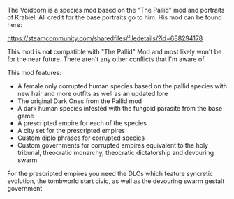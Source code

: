 The Voidborn is a species mod based on the "The Pallid" mod and portraits of Krabiel. All credit for the base portraits go to him. His mod can be found here:

https://steamcommunity.com/sharedfiles/filedetails/?id=688294178

This mod is **not** compatible with "The Pallid" Mod and most likely won't be for the near future. There aren't any other conflicts that I'm aware of.

This mod features:

* A female only corrupted human species based on the pallid species with new hair and more outfits as well as an updated lore
* The original Dark Ones from the Pallid mod
* A dark human species infested with the fungoid parasite from the base game
* A prescripted empire for each of the species
* A city set for the prescripted empires
* Custom diplo phrases for corrupted species
* Custom governments for corrupted empires equivalent to the holy tribunal, theocratic monarchy, theocratic dictatorship and devouring swarm

For the prescripted empires you need the DLCs which feature syncretic evolution, the tombworld start civic, as well as the devouring swarm gestalt government
